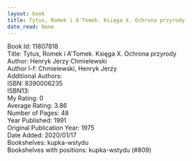 ```yaml
---
layout: book
title: Tytus, Romek i A'Tomek. Księga X. Ochrona przyrody
date_read: None
---
```


Book Id: 11807818<br />
Title: Tytus, Romek i A'Tomek. Księga X. Ochrona przyrody<br />
Author: Henryk Jerzy Chmielewski<br />
Author l-f: Chmielewski, Henryk Jerzy<br />
Additional Authors: <br />
ISBN: 8390006235<br />
ISBN13: <br />
My Rating: 0<br />
Average Rating: 3.86<br />
Number of Pages: 48<br />
Year Published: 1991<br />
Original Publication Year: 1975<br />
Date Added: 2020/01/17<br />
Bookshelves: kupka-wstydu<br />
Bookshelves with positions: kupka-wstydu (#809)<br />

